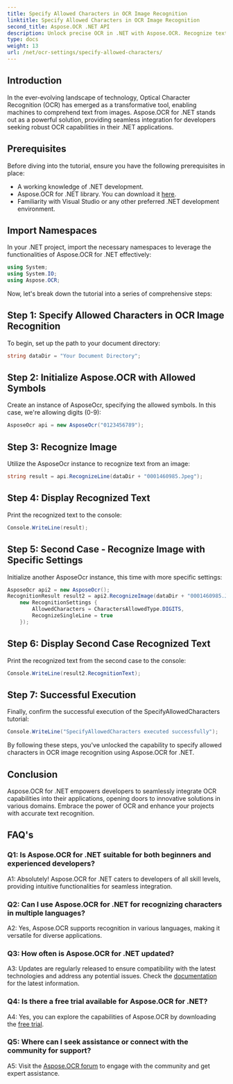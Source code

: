 ```yaml
---
title: Specify Allowed Characters in OCR Image Recognition
linktitle: Specify Allowed Characters in OCR Image Recognition
second_title: Aspose.OCR .NET API
description: Unlock precise OCR in .NET with Aspose.OCR. Recognize text from images effortlessly. Download now for a transformative development experience.
type: docs
weight: 13
url: /net/ocr-settings/specify-allowed-characters/
---
```

## Introduction

In the ever-evolving landscape of technology, Optical Character Recognition (OCR) has emerged as a transformative tool, enabling machines to comprehend text from images. Aspose.OCR for .NET stands out as a powerful solution, providing seamless integration for developers seeking robust OCR capabilities in their .NET applications.

## Prerequisites

Before diving into the tutorial, ensure you have the following prerequisites in place:

- A working knowledge of .NET development.
- Aspose.OCR for .NET library. You can download it [here](https://releases.aspose.com/ocr/net/).
- Familiarity with Visual Studio or any other preferred .NET development environment.

## Import Namespaces

In your .NET project, import the necessary namespaces to leverage the functionalities of Aspose.OCR for .NET effectively:

```csharp
using System;
using System.IO;
using Aspose.OCR;
```

Now, let's break down the tutorial into a series of comprehensive steps:

## Step 1: Specify Allowed Characters in OCR Image Recognition

To begin, set up the path to your document directory:

```csharp
string dataDir = "Your Document Directory";
```

## Step 2: Initialize Aspose.OCR with Allowed Symbols

Create an instance of AsposeOcr, specifying the allowed symbols. In this case, we're allowing digits (0-9):

```csharp
AsposeOcr api = new AsposeOcr("0123456789");
```

## Step 3: Recognize Image

Utilize the AsposeOcr instance to recognize text from an image:

```csharp
string result = api.RecognizeLine(dataDir + "0001460985.Jpeg");
```

## Step 4: Display Recognized Text

Print the recognized text to the console:

```csharp
Console.WriteLine(result);
```

## Step 5: Second Case - Recognize Image with Specific Settings

Initialize another AsposeOcr instance, this time with more specific settings:

```csharp
AsposeOcr api2 = new AsposeOcr();
RecognitionResult result2 = api2.RecognizeImage(dataDir + "0001460985.Jpeg", 
    new RecognitionSettings { 
        AllowedCharacters = CharactersAllowedType.DIGITS,
        RecognizeSingleLine = true
    });
```

## Step 6: Display Second Case Recognized Text

Print the recognized text from the second case to the console:

```csharp
Console.WriteLine(result2.RecognitionText);
```

## Step 7: Successful Execution

Finally, confirm the successful execution of the SpecifyAllowedCharacters tutorial:

```csharp
Console.WriteLine("SpecifyAllowedCharacters executed successfully");
```

By following these steps, you've unlocked the capability to specify allowed characters in OCR image recognition using Aspose.OCR for .NET.

## Conclusion

Aspose.OCR for .NET empowers developers to seamlessly integrate OCR capabilities into their applications, opening doors to innovative solutions in various domains. Embrace the power of OCR and enhance your projects with accurate text recognition.

## FAQ's

### Q1: Is Aspose.OCR for .NET suitable for both beginners and experienced developers?

A1: Absolutely! Aspose.OCR for .NET caters to developers of all skill levels, providing intuitive functionalities for seamless integration.

### Q2: Can I use Aspose.OCR for .NET for recognizing characters in multiple languages?

A2: Yes, Aspose.OCR supports recognition in various languages, making it versatile for diverse applications.

### Q3: How often is Aspose.OCR for .NET updated?

A3: Updates are regularly released to ensure compatibility with the latest technologies and address any potential issues. Check the [documentation](https://reference.aspose.com/ocr/net/) for the latest information.

### Q4: Is there a free trial available for Aspose.OCR for .NET?

A4: Yes, you can explore the capabilities of Aspose.OCR by downloading the [free trial](https://releases.aspose.com/).

### Q5: Where can I seek assistance or connect with the community for support?

A5: Visit the [Aspose.OCR forum](https://forum.aspose.com/c/ocr/16) to engage with the community and get expert assistance.
